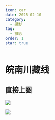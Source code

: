 ```yaml
---
icon: car
date: 2025-02-10
category:
  - 摄影
tag:
  - 摄影
order: 1
star: true
---
```


# 皖南川藏线

## 直接上图
![](https://picgo.checo.cc/DSC_0180.jpg)
<!-- more -->
![](https://picgo.checo.cc/DSC_0307-已增强-降噪.jpg)